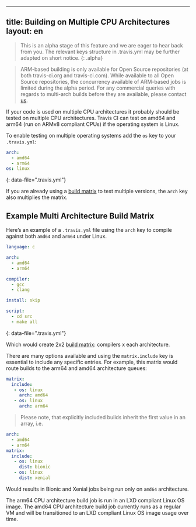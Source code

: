 
---
title: Building on Multiple CPU Architectures
layout: en
---

> This is an alpha stage of this feature and we are eager to hear back from you. The relevant keys structure in .travis.yml may be further adapted on short notice.
{: .alpha}

> ARM-based building is only available for Open Source repositories (at both travis-ci.org and travis-ci.com). While available to all Open Source repositories, the concurrency available of ARM-based jobs is limited during the alpha period. For any commercial queries with regards to multi-arch builds before they are available, please contact [us](support@travis-ci.com).

If your code is used on multiple CPU architectures it probably should be tested on multiple CPU architectures. Travis CI can test on amd64 and arm64 (run on ARMv8 compliant CPUs) if the operating system is Linux.

To enable testing on multiple operating systems add the `os` key to your `.travis.yml`:

```yaml
arch:
  - amd64
  - arm64
os: linux
```
{: data-file=".travis.yml"}

If you are already using a [build matrix](/user/customizing-the-build/#build-matrix) to test multiple versions, the `arch` key also multiplies the matrix.

## Example Multi Architecture Build Matrix

Here’s an example of a `.travis.yml` file using the `arch` key to compile against both `amd64` and `arm64` under Linux.

```yaml
language: c

arch:
  - amd64
  - arm64

compiler:
  - gcc
  - clang

install: skip

script:
  - cd src
  - make all
```
{: data-file=".travis.yml"}

Which would create 2x2 [build matrix](/user/customizing-the-build/#build-matrix): compilers x each architecture.

There are many options available and using the `matrix.include` key is essential to include any specific entries. For example, this matrix would route builds to the arm64 and amd64 architecture queues:

```yaml
matrix:
  include:
   - os: linux
     arch: amd64
   - os: linux
     arch: arm64
```

> Please note, that explicitly included builds inherit the first value in an array, i.e.

```yaml
arch:
  - amd64
  - arm64
matrix:
  include:
   - os: linux
     dist: bionic
   - os: linux
     dist: xenial
```

Would results in Bionic and Xenial jobs being run only on `amd64` architecture.

The arm64 CPU architecture build job is run in an LXD compliant Linux OS image.
The amd64 CPU architecture build job currently runs as a regular VM and will be transitioned to an LXD compliant Linux OS image usage over time.
